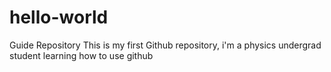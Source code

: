 # hello-world
Guide Repository
This is my first Github repository, i'm a physics undergrad student learning how to use github
